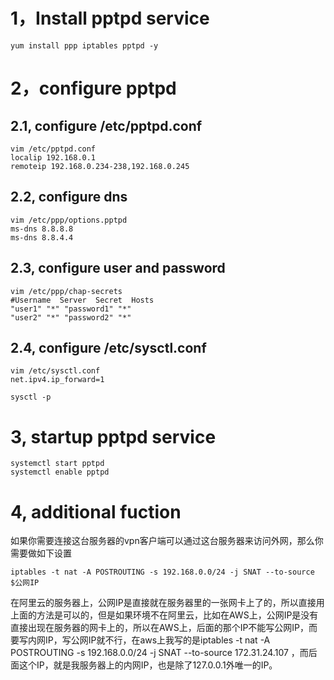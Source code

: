 
# 1，Install pptpd service
```
yum install ppp iptables pptpd -y

```
# 2，configure pptpd
## 2.1, configure /etc/pptpd.conf
```
vim /etc/pptpd.conf
localip 192.168.0.1
remoteip 192.168.0.234-238,192.168.0.245
```
## 2.2, configure dns
```
vim /etc/ppp/options.pptpd
ms-dns 8.8.8.8
ms-dns 8.8.4.4
```
## 2.3, configure user and password
```sybase
vim /etc/ppp/chap-secrets
#Username  Server  Secret  Hosts
"user1" "*" "password1" "*"
"user2" "*" "password2" "*"
```
## 2.4, configure /etc/sysctl.conf
```sybase
vim /etc/sysctl.conf
net.ipv4.ip_forward=1
```
```
sysctl -p 
```

# 3, startup pptpd service
```
systemctl start pptpd
systemctl enable pptpd
```


# 4, additional fuction
如果你需要连接这台服务器的vpn客户端可以通过这台服务器来访问外网，那么你需要做如下设置
```
iptables -t nat -A POSTROUTING -s 192.168.0.0/24 -j SNAT --to-source $公网IP
```
在阿里云的服务器上，公网IP是直接就在服务器里的一张网卡上了的，所以直接用上面的方法是可以的，但是如果环境不在阿里云，比如在AWS上，公网IP是没有直接出现在服务器的网卡上的，所以在AWS上，后面的那个IP不能写公网IP，而要写内网IP，写公网IP就不行，在aws上我写的是iptables -t nat -A POSTROUTING -s 192.168.0.0/24 -j SNAT --to-source 172.31.24.107 ，而后面这个IP，就是我服务器上的内网IP，也是除了127.0.0.1外唯一的IP。